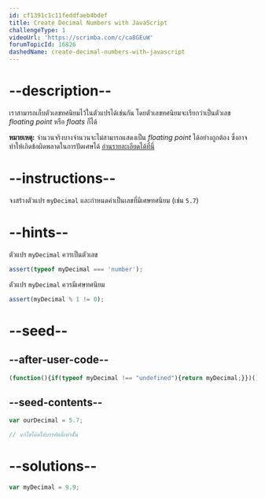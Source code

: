 ```yaml
---
id: cf1391c1c11feddfaeb4bdef
title: Create Decimal Numbers with JavaScript
challengeType: 1
videoUrl: 'https://scrimba.com/c/ca8GEuW'
forumTopicId: 16826
dashedName: create-decimal-numbers-with-javascript
---
```


# --description--

เราสามารถเก็บตัวเลขทศนิยมไว้ในตัวแปรได้เช่นกัน โดยตัวเลขทศนิยมจะเรียกว่าเป็นตัวเลข <dfn>floating point</dfn> หรือ <dfn>floats</dfn> ก็ได้

**หมายเหตุ:** จำนวนจริงบางจำนวนจะไม่สามารถแสดงเป็น <dfn>floating point</dfn> ได้อย่างถูกต้อง ซึ่งอาจทำให้เกิดข้อผิดพลาดในการปัดเศษได้ [อ่านรายละเอียดได้ที่นี่](https://en.wikipedia.org/wiki/Floating-point_arithmetic#Accuracy_problems)

# --instructions--

จงสร้างตัวแปร `myDecimal` และกำหนดค่าเป็นเลขที่มีเศษทศนิยม (เช่น `5.7`)

# --hints--

ตัวแปร `myDecimal` ควรเป็นตัวเลข 


```js
assert(typeof myDecimal === 'number');
```

ตัวแปร `myDecimal` ควรมีเศษทศนิยม

```js
assert(myDecimal % 1 != 0);
```

# --seed--

## --after-user-code--

```js
(function(){if(typeof myDecimal !== "undefined"){return myDecimal;}})();
```

## --seed-contents--

```js
var ourDecimal = 5.7;

// แก้ไขโค้ดใต้บรรทัดนี้เท่านัั้น
```

# --solutions--

```js
var myDecimal = 9.9;
```
